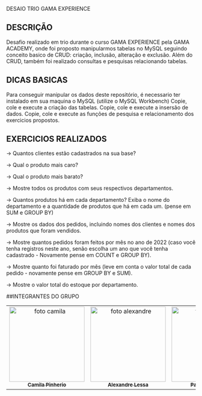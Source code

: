 DESAIO TRIO GAMA EXPERIENCE

## DESCRIÇÃO

Desafio realizado em trio durante o curso GAMA EXPERIENCE pela GAMA ACADEMY, onde foi proposto manipularmos tabelas no MySQL seguindo conceito basico de CRUD: criação, inclusão, alteração e exclusão. Além do CRUD, também foi realizado consultas e pesquisas relacionando tabelas.

## DICAS BASICAS

Para conseguir manipular os dados deste repositório, é necessario ter instalado em sua maquina o MySQL (utilize o MySQL Workbench)
Copie, cole e execute a criação das tabelas.
Copie, cole e execute a insersão de dados.
Copie, cole e execute as funções de pesquisa e relacionamento dos exercicios propostos.

## EXERCICIOS REALIZADOS

-> Quantos clientes estão cadastrados na sua base?

-> Qual o produto mais caro?

-> Qual o produto mais barato?

-> Mostre todos os produtos com seus respectivos departamentos.

-> Quantos produtos há em cada departamento? Exiba o nome do departamento e a quantidade de produtos que há em cada um. (pense em SUM e GROUP BY)

-> Mostre os dados dos pedidos, incluindo nomes dos clientes e nomes dos produtos que foram vendidos.

-> Mostre quantos pedidos foram feitos por mês no ano de 2022 (caso você tenha registros neste ano, senão escolha um ano que você tenha cadastrado - Novamente pense em COUNT e GROUP BY).

-> Mostre quanto foi faturado por mês (leve em conta o valor total de cada pedido - novamente pense em GROUP BY e SUM).

-> Mostre o valor total do estoque por departamento.

##INTEGRANTES DO GRUPO

<table>
    <tr>
        <td align="center">
            <a href="https://github.com/CamilaPinheiroHACKER">
                <img src="https://github.com/CamilaPinheiroHACKER.png" width="200px;" 
                alt="foto camila" /><br />
                <sub>
                    <b>Camila Pinherio</b>
                </sub>
            </a>
        </td>
        <td align="center">
            <a href="https://github.com/lessa73">
                <img src="https://github.com/lessa73.png" width="200px;"
                    alt="foto alexandre" /><br />
                <sub>
                    <b>Alexandre Lessa</b>
                </sub>
            </a>
        </td>
        <td align="center">
            <a href="https://github.com/Pamm31">
                <img src="https://github.com/Pamm31.png" width="200px;"
                    alt="foto Pamela" /><br />
                <sub>
                    <b>Pamela Silveira</b>
                </sub>
            </a>
        </td>
    </tr>
</table>

